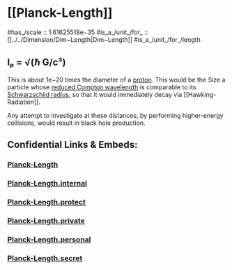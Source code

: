 ﻿
# [[Planck-Length]] 

#has_/scale :: 1.61625518e−35
#is_a_/unit_/for_ :: [[../../Dimension/Dim~Length|Dim~Length]] 
#is_a_/unit_/for_/length 

## lₚ = √(ℏ G/c³) 

This is about 1e−20 times the diameter of a [proton](https://en.wikipedia.org/wiki/Proton "Proton"). 
This would be the Size a particle whose [reduced Compton wavelength](https://en.wikipedia.org/wiki/Reduced_Compton_wavelength "Reduced Compton wavelength") 
is comparable to its [Schwarzschild radius](https://en.wikipedia.org/wiki/Schwarzschild_radius), 
so that it would immediately decay via [[Hawking-Radiation]].

Any attempt to investigate at these distances, 
by performing higher-energy collisions, 
would result in black hole production. 


## Confidential Links & Embeds: 

### [Planck-Length](/_public/Unit/Planck-Unit/Planck-Length.md) 

### [Planck-Length.internal](/_internal/Unit/Planck-Unit/Planck-Length.internal.md) 

### [Planck-Length.protect](/_protect/Unit/Planck-Unit/Planck-Length.protect.md) 

### [Planck-Length.private](/_private/Unit/Planck-Unit/Planck-Length.private.md) 

### [Planck-Length.personal](/_personal/Unit/Planck-Unit/Planck-Length.personal.md) 

### [Planck-Length.secret](/_secret/Unit/Planck-Unit/Planck-Length.secret.md) 
